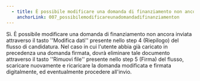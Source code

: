 ```yaml
---
  - title: È possibile modificare una domanda di finanziamento non ancora inviata?
    anchorLink: 007_possibilemodificareunadomandadifinanziamenton
---
```


Sì. È possibile modificare una domanda di finanziamento non ancora inviata attraverso il tasto ''Modifica dati'' presente nello step 4 (Riepilogo) del flusso di candidatura. Nel caso in cui l'utente abbia già caricato in precedenza una domanda firmata, dovrà eliminare tale documento attraverso il tasto ''Rimuovi file'' presente nello step 5 (Firma) del flusso, scaricare nuovamente e ricaricare la domanda modificata e firmata digitalmente, ed eventualmente procedere all'invio.